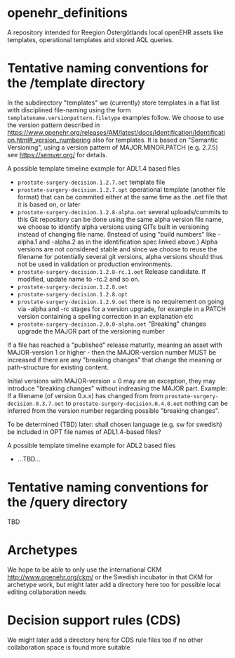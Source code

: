 # openehr_definitions
A repository intended for Reegion Östergötlands local openEHR assets like templates, operational templates and stored AQL queries.

# Tentative naming conventions for the /template directory
In the subdirectory "templates" we (currently) store templates in a flat list with disciplined file-naming using the form `templatename.versionpattern.filetype` examples follow. We choose to use the version pattern described in https://www.openehr.org/releases/AM/latest/docs/Identification/Identification.html#_version_numbering also for templates. 
It is based on "Semantic Versioning", using a version pattern of MAJOR.MINOR.PATCH (e.g. 2.7.5) see https://semver.org/ for details.

A possible template timeline example for ADL1.4 based files
* `prostate-surgery-decision.1.2.7.oet` template file
* `prostate-surgery-decision.1.2.7.opt` operational template (another file format) that can be commited either at the same time as the .oet file that it is based on, or later
* `prostate-surgery-decision.1.2.8-alpha.oet` several uploads/commits to this Git repository can be done using the same alpha version file name, we choose to identify alpha versions using GITs built in versioning instead of changing file name. (Instead of using "build numbers" like -alpha.1 and -alpha.2 as in the identification spec linked above.) Alpha versions are not considered stable and since we choose to reuse the filename for potentially several git versions, alpha versions should thus not be used in validation or production environments.
* `prostate-surgery-decision.1.2.8-rc.1.oet` Release candidate. If modified, update name to -rc.2 and so on.
* `prostate-surgery-decision.1.2.8.oet` 
* `prostate-surgery-decision.1.2.8.opt`
* `prostate-surgery-decision.1.2.9.oet` there is no requirement on going via -alpha and -rc stages for a version upgrade, for example in a PATCH version containing a spelling correction in an explanation etc
* `prostate-surgery-decision.2.0.0-alpha.oet` "Breaking" changes upgrade the MAJOR part of the versioning number

If a file has reached a "published" release maturity, meaning an asset with MAJOR-version 1 or higher - then the MAJOR-version number MUST be increased if there are any "breaking changes" that change the meaning or path-structure for existing content. 

Initial versions with MAJOR-version = 0 may are an exception, they may introduce "breaking changes" without indreasing the MAJOR part. Example: If a filename (of version 0.x.x) has changed from from `prostate-surgery-decision.0.3.7.oet` to `prostate-surgery-decision.0.4.0.oet` nothing can be inferred from the version number regarding possible "breaking changes".

To be determined (TBD) later: shall chosen language (e.g. sw for swedish) be included in OPT file names of ADL1.4-based files?

A possible template timeline example  for ADL2 based files
* ...TBD...

# Tentative naming conventions for the /query directory
TBD

# Archetypes
We hope to be able to only use the international CKM http://www.openehr.org/ckm/ or the Swedish incubator in that CKM for archetype work, but might later add a directory here too for possible local editing collaboration needs

# Decision support rules (CDS)
We might later add a directory here for CDS rule files too if no other collaboration space is found more suitable
